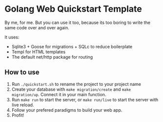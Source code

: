 Golang Web Quickstart Template
==============================

By me, for me. But you can use it too, because its too boring to write the same
code over and over again.

It uses:

* Sqlite3 + Goose for migrations + SQLc to reduce boilerplate
* Templ for HTML templates
* The default net/http package for routing

## How to use

1. Run `./quickstart.sh` to rename the project to your project name
2. Create your database with `make migration/create` and `make migration/up`.
   Connect it in your main function.
3. Run `make run` to start the server, or `make run/live` to start the server
   with live reload.
4. Follow your prefered paradigms to build your web app.
5. Profit!
